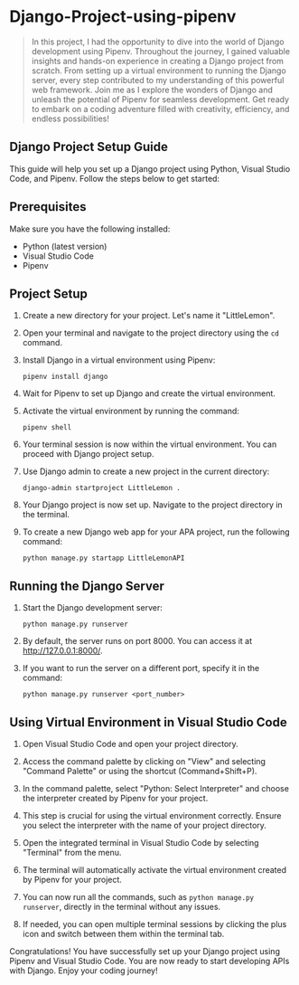 # Django-Project-using-pipenv

>In this project, I had the opportunity to dive into the world of Django development using Pipenv. Throughout the journey, I gained valuable insights and hands-on experience in creating a Django project from scratch. From setting up a virtual environment to running the Django server, every step contributed to my understanding of this powerful web framework. Join me as I explore the wonders of Django and unleash the potential of Pipenv for seamless development. Get ready to embark on a coding adventure filled with creativity, efficiency, and endless possibilities!


## Django Project Setup Guide

This guide will help you set up a Django project using Python, Visual Studio Code, and Pipenv. Follow the steps below to get started:

## Prerequisites

Make sure you have the following installed:

- Python (latest version)
- Visual Studio Code
- Pipenv

## Project Setup

1. Create a new directory for your project. Let's name it "LittleLemon".

2. Open your terminal and navigate to the project directory using the `cd` command.

3. Install Django in a virtual environment using Pipenv:
   ```
   pipenv install django
   ```

4. Wait for Pipenv to set up Django and create the virtual environment.

5. Activate the virtual environment by running the command:
   ```
   pipenv shell
   ```

6. Your terminal session is now within the virtual environment. You can proceed with Django project setup.

7. Use Django admin to create a new project in the current directory:
   ```
   django-admin startproject LittleLemon .
   ```

8. Your Django project is now set up. Navigate to the project directory in the terminal.

9. To create a new Django web app for your APA project, run the following command:
   ```
   python manage.py startapp LittleLemonAPI
   ```

## Running the Django Server

1. Start the Django development server:
   ```
   python manage.py runserver
   ```

2. By default, the server runs on port 8000. You can access it at http://127.0.0.1:8000/.

3. If you want to run the server on a different port, specify it in the command:
   ```
   python manage.py runserver <port_number>
   ```

## Using Virtual Environment in Visual Studio Code

1. Open Visual Studio Code and open your project directory.

2. Access the command palette by clicking on "View" and selecting "Command Palette" or using the shortcut (Command+Shift+P).

3. In the command palette, select "Python: Select Interpreter" and choose the interpreter created by Pipenv for your project.

4. This step is crucial for using the virtual environment correctly. Ensure you select the interpreter with the name of your project directory.

5. Open the integrated terminal in Visual Studio Code by selecting "Terminal" from the menu.

6. The terminal will automatically activate the virtual environment created by Pipenv for your project.

7. You can now run all the commands, such as `python manage.py runserver`, directly in the terminal without any issues.

8. If needed, you can open multiple terminal sessions by clicking the plus icon and switch between them within the terminal tab.

Congratulations! You have successfully set up your Django project using Pipenv and Visual Studio Code. You are now ready to start developing APIs with Django. Enjoy your coding journey!